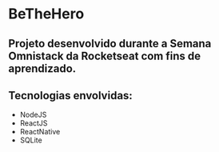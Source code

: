 # BeTheHero

## Projeto desenvolvido durante a Semana Omnistack da Rocketseat com fins de aprendizado.

## Tecnologias envolvidas:

- NodeJS
- ReactJS
- ReactNative
- SQLite
